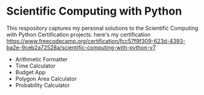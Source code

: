 # Scientific Computing with Python

This respository captures my personal solutions to the Scientific Computing with Python Certification projects.
here's my certification https://www.freecodecamp.org/certification/fcc57f9f309-623d-4393-ba2e-9ceb2a72528a/scientific-computing-with-python-v7
- Arithmetic Formatter
- Time Calculator
- Budget App
- Polygon Area Calculator
- Probability Calculator
